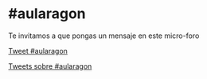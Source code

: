 
# #aularagon

Te invitamos a que pongas un mensaje en este micro-foro

[Tweet #aularagon](https://twitter.com/intent/tweet?button_hashtag=aularagon)
<script async="" src="//platform.twitter.com/widgets.js" charset="utf-8" type="text/javascript"></script>


[Tweets sobre #aularagon](https://twitter.com/hashtag/aularagon)
<script type="text/javascript">// &lt;![CDATA[

!function(d,s,id){var js,fjs=d.getElementsByTagName(s)[0],p=/^http:/.test(d.location)?'http':'https';if(!d.getElementById(id)){js=d.createElement(s);js.id=id;js.src=p+"://platform.twitter.com/widgets.js";fjs.parentNode.insertBefore(js,fjs);}}(document,"script","twitter-wjs");
// ]]&gt;</script>


